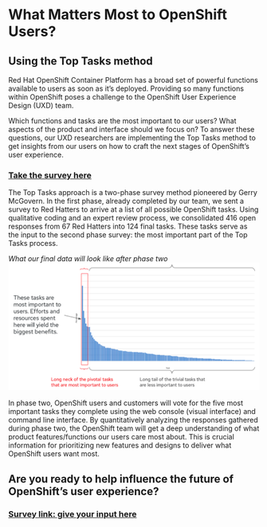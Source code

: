 # What Matters Most to OpenShift Users?

## Using the Top Tasks method 
Red Hat OpenShift Container Platform has a broad set of powerful functions available to users as soon as it’s deployed. Providing so many functions within OpenShift poses a challenge to the OpenShift User Experience Design (UXD) team.

Which functions and tasks are the most important to our users? What aspects of the product and interface should we focus on? To answer these questions, our UXD researchers are implementing the Top Tasks method to get insights from our users on how to craft the next stages of OpenShift’s user experience.

### [Take the survey here](https://redhatdg.co1.qualtrics.com/jfe/form/SV_3yjGYEqOgM9nAuF?src=bl)

The Top Tasks approach is a two-phase survey method pioneered by Gerry McGovern. In the first phase, already completed by our team, we sent a survey to Red Hatters to arrive at a list of all possible OpenShift tasks. Using qualitative coding and an expert review process, we consolidated 416 open responses from 67 Red Hatters into 124 final tasks. These tasks serve as the input to the second phase survey: the most important part of the Top Tasks process.

*What our final data will look like after phase two*
![Top Tasks bar graph](https://github.com/carljpearson/OpenShift_top_tasks_blog/blob/master/Screen+Shot+2020-01-24+at+1.39.49+PM%20%281%29.png?raw=true)

In phase two, OpenShift users and customers will vote for the five most important tasks they complete using the web console (visual interface) and command line interface. By quantitatively analyzing the responses gathered during phase two, the OpenShift team will get a deep understanding of what product features/functions our users care most about. This is crucial information for prioritizing new features and designs to deliver what OpenShift users want most. 

## Are you ready to help influence the future of OpenShift’s user experience?

### [Survey link: give your input here](https://redhatdg.co1.qualtrics.com/jfe/form/SV_3yjGYEqOgM9nAuF?src=bl)
